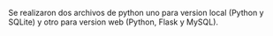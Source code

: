 Se realizaron dos archivos de python uno para version local (Python y SQLite) y otro para version web (Python, Flask y MySQL).